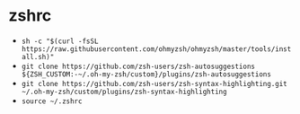 # zshrc

* `sh -c "$(curl -fsSL https://raw.githubusercontent.com/ohmyzsh/ohmyzsh/master/tools/install.sh)"`
* `git clone https://github.com/zsh-users/zsh-autosuggestions ${ZSH_CUSTOM:-~/.oh-my-zsh/custom}/plugins/zsh-autosuggestions`
* `git clone https://github.com/zsh-users/zsh-syntax-highlighting.git ~/.oh-my-zsh/custom/plugins/zsh-syntax-highlighting`
* `source ~/.zshrc`
